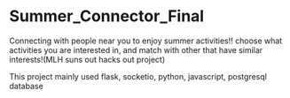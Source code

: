 # Summer_Connector_Final
Connecting with people near you to enjoy summer activities!! choose what activities you are interested in, and match with other that have similar interests!(MLH suns out hacks out project)

This project mainly used flask, socketio, python, javascript, postgresql database
